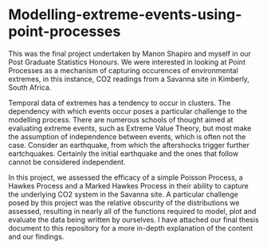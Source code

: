 # Modelling-extreme-events-using-point-processes

This was the final project undertaken by Manon Shapiro and myself in our Post Graduate Statistics Honours. We were interested in looking at Point Processes as a mechanism of capturing occurences of environmental extremes, in this instance, CO2 readings from a Savanna site in Kimberly, South Africa.

Temporal data of extremes has a tendency to occur in clusters. The dependency with which events occur poses a particular challenge to the modelling process. There are numerous schools of thought aimed at evaluating extreme events, such as Extreme Value Theory, but most make the assumption of independence between events, which is often not the case. Consider an earthquake, from which the aftershocks trigger further eartchquakes. Certainly the initial earthquake and the ones that follow cannot be considered independent. 

In this project, we assessed the efficacy of a simple Poisson Process, a Hawkes Process and a Marked Hawkes Process in their ability to capture the underlying CO2 system in the Savanna site. A particular challenge posed by this project was the relative obscurity of the distributions we assessed, resulting in nearly all of the functions required to model, plot and evaluate the data being written by ourselves. I have attached our final thesis document to this repository for a more in-depth explanation of the content and our findings.
